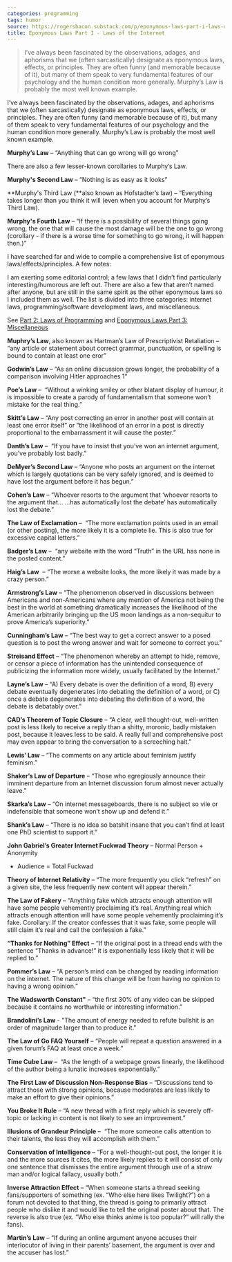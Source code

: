 ```yaml
---
categories: programming
tags: humor
source: https://rogersbacon.substack.com/p/eponymous-laws-part-i-laws-of-the?s=r
title: Eponymous Laws Part I - Laws of the Internet
---
```


> I’ve always been fascinated by the observations, adages, and aphorisms that
> we (often sarcastically) designate as eponymous laws, effects, or principles.
> They are often funny (and memorable because of it), but many of them speak to
> very fundamental features of our psychology and the human condition more
> generally. Murphy’s Law is probably the most well known example.

I’ve always been fascinated by the observations, adages, and aphorisms that we
(often sarcastically) designate as eponymous laws, effects, or principles. They
are often funny (and memorable because of it), but many of them speak to very
fundamental features of our psychology and the human condition more generally.
Murphy’s Law is probably the most well known example.

**Murphy’s Law** – “Anything that can go wrong will go wrong”

There are also a few lesser-known corollaries to Murphy’s Law.

**Murphy's Second Law** – “Nothing is as easy as it looks”

**Murphy's Third Law (**also known as Hofstadter’s law) – “Everything takes
longer than you think it will (even when you account for Murphy’s Third Law).

**Murphy's Fourth Law** – “If there is a possibility of several things going
wrong, the one that will cause the most damage will be the one to go wrong
(corollary - if there is a worse time for something to go wrong, it will happen
then.)”

I have searched far and wide to compile a comprehensive list of eponymous
laws/effects/principles. A few notes:

I am exerting some editorial control; a few laws that I didn’t find
particularly interesting/humorous are left out. There are also a few that
aren’t named after anyone, but are still in the same spirit as the other
eponymous laws so I included them as well. The list is divided into three
categories: internet laws, programming/software development laws, and
miscellaneous.

See [Part 2: Laws of
Programming](https://rogersbacon.substack.com/p/eponymous-laws-part-2-laws-of-programming)
and [Eponymous Laws Part 3:
Miscellaneous](https://rogersbacon.substack.com/p/eponymous-laws-part-3-miscellaneous)

**Muphry’s Law**, also known as Hartman’s Law of Prescriptivist Retaliation –
“any article or statement about correct grammar, punctuation, or spelling is
bound to contain at least one eror”

**Godwin’s Law** – “As an online discussion grows longer, the probability of a
comparison involving Hitler approaches 1”

**Poe’s Law** –  “Without a winking smiley or other blatant display of humour,
it is impossible to create a parody of fundamentalism that someone won’t
mistake for the real thing.”

**Skitt’s Law** – “Any post correcting an error in another post will contain at
least one error itself” or “the likelihood of an error in a post is directly
proportional to the embarrassment it will cause the poster.”

**Danth’s Law** –  “If you have to insist that you’ve won an internet argument,
you’ve probably lost badly.”

**DeMyer’s Second Law** – “Anyone who posts an argument on the internet which
is largely quotations can be very safely ignored, and is deemed to have lost
the argument before it has begun.”

**Cohen’s Law** – “Whoever resorts to the argument that ‘whoever resorts to the
argument that… …has automatically lost the debate’ has automatically lost the
debate.”

**The Law of Exclamation** –  “The more exclamation points used in an email (or
other posting), the more likely it is a complete lie. This is also true for
excessive capital letters.”

**Badger’s Law** –  “any website with the word “Truth” in the URL has none in
the posted content.”

**Haig’s Law**  – “The worse a website looks, the more likely it was made by a
crazy person.”

**Armstrong’s Law** – “The phenomenon observed in discussions between Americans
and non-Americans where any mention of America not being the best in the world
at something dramatically increases the likelihood of the American arbitrarily
bringing up the US moon landings as a non-sequitur to prove America’s
superiority.”

**Cunningham’s Law** – “The best way to get a correct answer to a posed
question is to post the wrong answer and wait for someone to correct you.”

**Streisand Effect** – “The phenomenon whereby an attempt to hide, remove, or
censor a piece of information has the unintended consequence of publicizing the
information more widely, usually facilitated by the Internet.”

**Layne’s Law** – “A) Every debate is over the definition of a word, B) every
debate eventually degenerates into debating the definition of a word, or C)
once a debate degenerates into debating the definition of a word, the debate is
debatably over.”

**CAD’s Theorem of Topic Closure** – “A clear, well thought-out, well-written
post is less likely to receive a reply than a shitty, moronic, badly mistaken
post, because it leaves less to be said. A really full and comprehensive post
may even appear to bring the conversation to a screeching halt.”

**Lewis’ Law** – “The comments on any article about feminism justify feminism.”

**Shaker’s Law of Departure** – “Those who egregiously announce their imminent
departure from an Internet discussion forum almost never actually leave.”

**Skarka’s Law** – “On internet messageboards, there is no subject so vile or
indefensible that someone won’t show up and defend it.”

**Shank’s Law** – “There is no idea so batshit insane that you can’t find at
least one PhD scientist to support it.”

**John Gabriel’s Greater Internet Fuckwad Theory** – Normal Person + Anonymity
+ Audience = Total Fuckwad

**Theory of Internet Relativity** – “The more frequently you click “refresh” on
a given site, the less frequently new content will appear therein.”

**The Law of Fakery** – “Anything fake which attracts enough attention will
have some people vehemently proclaiming it’s real. Anything real which attracts
enough attention will have some people vehemently proclaiming it’s fake.
Corollary: If the creator confesses that it was fake, some people will still
claim it’s real and call the confession a fake.”

**“Thanks for Nothing” Effect** – “If the original post in a thread ends with
the sentence “Thanks in advance!” it is exponentially less likely that it will
be replied to.”

**Pommer’s Law** – “A person’s mind can be changed by reading information on
the internet. The nature of this change will be from having no opinion to
having a wrong opinion.”

**The Wadsworth Constant"** – “the first 30% of any video can be skipped
because it contains no worthwhile or interesting information.”

**Brandolini’s Law** - "The amount of energy needed to refute bullshit is an
order of magnitude larger than to produce it."

**The Law of Go FAQ Yourself** – “People will repeat a question answered in a
given forum’s FAQ at least once a week.”

**Time Cube Law** –  “As the length of a webpage grows linearly, the likelihood
of the author being a lunatic increases exponentially.”

**The First Law of Discussion Non-Response Bias** – “Discussions tend to
attract those with strong opinions, because moderates are less likely to make
an effort to give their opinions.”

**You Broke It Rule** – “A new thread with a first reply which is severely
off-topic or lacking in content is not likely to see an improvement.”

**Illusions of Grandeur Principle** –  “The more someone calls attention to
their talents, the less they will accomplish with them.”

**Conservation of Intelligence** – “For a well-thought-out post, the longer it
is and the more sources it cites, the more likely replies to it will consist of
only one sentence that dismisses the entire argument through use of a straw man
and/or logical fallacy, usually both.”

**Inverse Attraction Effect** – “When someone starts a thread seeking
fans/supporters of something (ex. “Who else here likes Twilight?”) on a forum
not devoted to that thing, the thread is going to primarily attract people who
dislike it and would like to tell the original poster about that. The reverse
is also true (ex. “Who else thinks anime is too popular?” will rally the fans).

**Martin’s Law** – “If during an online argument anyone accuses their
interlocutor of living in their parents’ basement, the argument is over and the
accuser has lost.”
